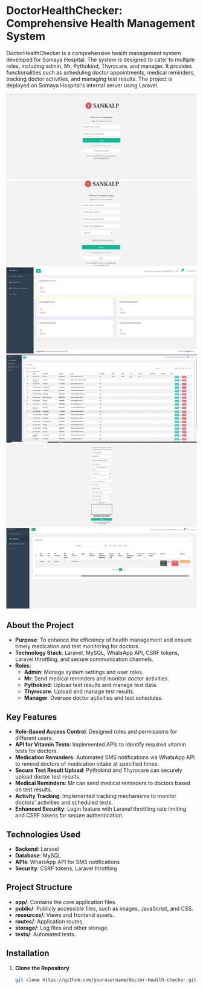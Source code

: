 # DoctorHealthChecker: Comprehensive Health Management System

DoctorHealthChecker is a comprehensive health management system developed for Somaya Hospital. The system is designed to cater to multiple roles, including admin, Mr, Pythokind, Thyrocare, and manager. It provides functionalities such as scheduling doctor appointments, medical reminders, tracking doctor activities, and managing test results. The project is deployed on Somaya Hospital's internal server using Laravel.


![DoctorHealthChecker login](public/git/login.png)
![DoctorHealthChecker register](public/git/register.png)
![DoctorHealthChecker dashboard1](public/git/dashboard1.png)
![DoctorHealthChecker dashboard2](public/git/d2.png)
![DoctorHealthChecker dashboard3](public/git/d3.png)
![DoctorHealthChecker dashboard4](public/git/d4.png)
## About the Project

- **Purpose**: To enhance the efficiency of health management and ensure timely medication and test monitoring for doctors.
- **Technology Stack**: Laravel, MySQL, WhatsApp API, CSRF tokens, Laravel throttling, and secure communication channels.
- **Roles**:
  - **Admin**: Manage system settings and user roles.
  - **Mr**: Send medical reminders and monitor doctor activities.
  - **Pythokind**: Upload test results and manage test data.
  - **Thyrocare**: Upload and manage test results.
  - **Manager**: Oversee doctor activities and test schedules.

## Key Features

- **Role-Based Access Control**: Designed roles and permissions for different users.
- **API for Vitamin Tests**: Implemented APIs to identify required vitamin tests for doctors.
- **Medication Reminders**: Automated SMS notifications via WhatsApp API to remind doctors of medication intake at specified times.
- **Secure Test Result Upload**: Pythokind and Thyrocare can securely upload doctor test results.
- **Medical Reminders**: Mr can send medical reminders to doctors based on test results.
- **Activity Tracking**: Implemented tracking mechanisms to monitor doctors' activities and scheduled tests.
- **Enhanced Security**: Login feature with Laravel throttling rate limiting and CSRF tokens for secure authentication.

## Technologies Used

- **Backend**: Laravel
- **Database**: MySQL
- **APIs**: WhatsApp API for SMS notifications
- **Security**: CSRF tokens, Laravel throttling

## Project Structure

- **app/**: Contains the core application files.
- **public/**: Publicly accessible files, such as images, JavaScript, and CSS.
- **resources/**: Views and frontend assets.
- **routes/**: Application routes.
- **storage/**: Log files and other storage.
- **tests/**: Automated tests.

## Installation

1. **Clone the Repository**

   ```bash
   git clone https://github.com/yourusername/doctor-health-checker.git
